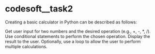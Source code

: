 # codesoft__task2
Creating a basic calculator in Python can be described as follows:

Get user input for two numbers and the desired operation (e.g., +, -, *, /).
Use conditional statements to perform the chosen operation.
Display the result to the user.
Optionally, use a loop to allow the user to perform multiple calculations.

